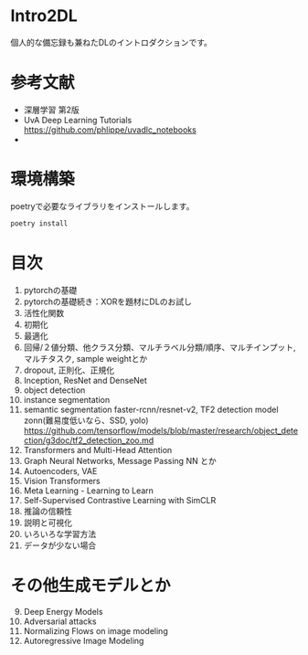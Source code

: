 # Intro2DL

個人的な備忘録も兼ねたDLのイントロダクションです。  

# 参考文献
- 深層学習 第2版
- UvA Deep Learning Tutorials https://github.com/phlippe/uvadlc_notebooks
- 


# 環境構築

poetryで必要なライブラリをインストールします。

``` python
poetry install
```

# 目次

1. pytorchの基礎
2. pytorchの基礎続き：XORを題材にDLのお試し
3. 活性化関数
4. 初期化
5. 最適化
6. 回帰/２値分類、他クラス分類、マルチラベル分類/順序、マルチインプット, マルチタスク, sample weightとか
7. dropout, 正則化、正規化
8. Inception, ResNet and DenseNet
9. object detection
10. instance segmentation
11. semantic segmentation
    faster-rcnn/resnet-v2, TF2 detection model zonn(難易度低いなら、SSD, yolo)
    https://github.com/tensorflow/models/blob/master/research/object_detection/g3doc/tf2_detection_zoo.md
7. Transformers and Multi-Head Attention
8. Graph Neural Networks, Message Passing NN とか
9. Autoencoders, VAE
10. Vision Transformers
11. Meta Learning - Learning to Learn
12. Self-Supervised Contrastive Learning with SimCLR
16. 推論の信頼性
17. 説明と可視化
18. いろいろな学習方法
19. データが少ない場合

# その他生成モデルとか 
9. Deep Energy Models
11. Adversarial attacks
12. Normalizing Flows on image modeling
13. Autoregressive Image Modeling






